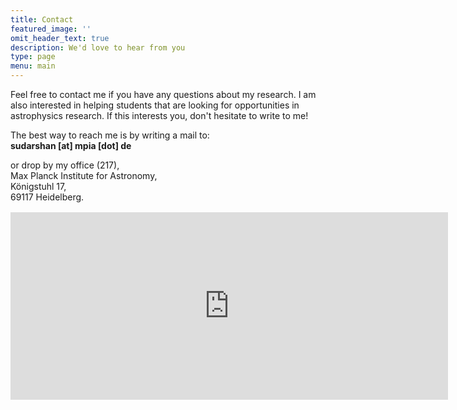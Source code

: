 ```yaml
---
title: Contact
featured_image: ''
omit_header_text: true
description: We'd love to hear from you
type: page
menu: main
---
```

Feel free to contact me if you have any questions about my research. I am also interested in helping students that are looking for opportunities in astrophysics research. If this interests you, don't hesitate to write to me! <br>

The best way to reach me is by writing a mail to:<br> **sudarshan [at] mpia [dot] de**

or drop by my office (217),<br>
Max Planck Institute for Astronomy,<br>
Königstuhl 17,<br>
69117 Heidelberg.<br>

<div style="margin-top: 1rem;">
  <iframe
    src="https://www.google.com/maps/embed?pb=!1m18!1m12!1m3!1d2596.671254819017!2d8.720666576439639!3d49.39621037141015!2m3!1f0!2f0!3f0!3m2!1i1024!2i768!4f13.1!3m3!1m2!1s0x4797c04e5257640d%3A0x7a5e759cc166d6bf!2sMax%20Planck%20Institute%20for%20Astronomy!5e0!3m2!1sen!2sde!4v1744735319012!5m2!1sen!2sde"
    width="700"
    height="300"
    style="border:0;"
    allowfullscreen=""
    loading="lazy"
    referrerpolicy="no-referrer-when-downgrade">
  </iframe>
</div>
